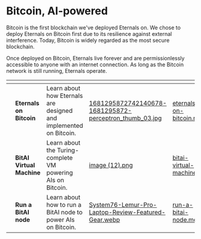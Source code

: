# Bitcoin, AI-powered

Bitcoin is the first blockchain we've deployed Eternals on. We chose to deploy Eternals on Bitcoin first due to its resilience against external interference. Today, Bitcoin is widely regarded as the most secure blockchain.

Once deployed on Bitcoin, Eternals live forever and are permissionlessly accessible to anyone with an internet connection. As long as the Bitcoin network is still running, Eternals operate.&#x20;

<table data-view="cards"><thead><tr><th></th><th></th><th></th><th data-hidden data-card-cover data-type="files"></th><th data-hidden data-card-target data-type="content-ref"></th></tr></thead><tbody><tr><td></td><td><strong>Eternals on Bitcoin</strong></td><td>Learn about how Eternals are designed and implemented on Bitcoin.</td><td><a href="../../.gitbook/assets/1681295872742140678-1681295872-perceptron_thumb_03.jpg">1681295872742140678-1681295872-perceptron_thumb_03.jpg</a></td><td><a href="eternals-on-bitcoin.md">eternals-on-bitcoin.md</a></td></tr><tr><td></td><td><strong>BitAI Virtual Machine</strong></td><td>Learn about the Turing-complete VM powering AIs on Bitcoin.</td><td><a href="../../.gitbook/assets/image (12).png">image (12).png</a></td><td><a href="bitai-virtual-machine.md">bitai-virtual-machine.md</a></td></tr><tr><td></td><td><strong>Run a BitAI node</strong></td><td>Learn about how to run a BitAI node to power AIs on Bitcoin.</td><td><a href="../../.gitbook/assets/System76-Lemur-Pro-Laptop-Review-Featured-Gear.webp">System76-Lemur-Pro-Laptop-Review-Featured-Gear.webp</a></td><td><a href="run-a-bitai-node.md">run-a-bitai-node.md</a></td></tr></tbody></table>
